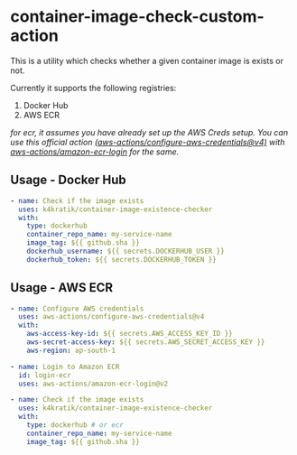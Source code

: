# container-image-check-custom-action

This is a utility which checks whether a given container image is exists or not.

Currently it supports the following registries:

1. Docker Hub
2. AWS ECR

_for ecr, it assumes you have already set up the AWS Creds setup. You can use this official action [(aws-actions/configure-aws-credentials@v4)](https://github.com/aws-actions/configure-aws-credentials) with [aws-actions/amazon-ecr-login](https://github.com/aws-actions/amazon-ecr-login) for the same._

## Usage - Docker Hub

```yaml
- name: Check if the image exists
  uses: k4kratik/container-image-existence-checker
  with:
    type: dockerhub
    container_repo_name: my-service-name
    image_tag: ${{ github.sha }}
    dockerhub_username: ${{ secrets.DOCKERHUB_USER }}
    dockerhub_token: ${{ secrets.DOCKERHUB_TOKEN }}
```

## Usage - AWS ECR

```yaml
- name: Configure AWS credentials
  uses: aws-actions/configure-aws-credentials@v4
  with:
    aws-access-key-id: ${{ secrets.AWS_ACCESS_KEY_ID }}
    aws-secret-access-key: ${{ secrets.AWS_SECRET_ACCESS_KEY }}
    aws-region: ap-south-1

- name: Login to Amazon ECR
  id: login-ecr
  uses: aws-actions/amazon-ecr-login@v2

- name: Check if the image exists
  uses: k4kratik/container-image-existence-checker
  with:
    type: dockerhub # or ecr
    container_repo_name: my-service-name
    image_tag: ${{ github.sha }}
```
